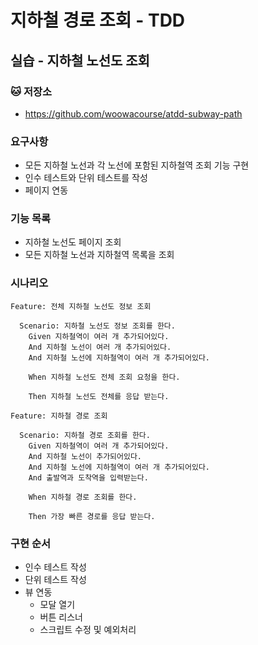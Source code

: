 # 지하철 경로 조회 - TDD

## 실습 - 지하철 노선도 조회

### 🐱 저장소
 - https://github.com/woowacourse/atdd-subway-path
 
### 요구사항
 - 모든 지하철 노선과 각 노선에 포함된 지하철역 조회 기능 구현
 - 인수 테스트와 단위 테스트를 작성
 - 페이지 연동 
 
### 기능 목록
 - 지하철 노선도 페이지 조회
 - 모든 지하철 노선과 지하철역 목록을 조회

### 시나리오

```
Feature: 전체 지하철 노선도 정보 조회

  Scenario: 지하철 노선도 정보 조회를 한다.
    Given 지하철역이 여러 개 추가되어있다.
    And 지하철 노선이 여러 개 추가되어있다.
    And 지하철 노선에 지하철역이 여러 개 추가되어있다.
    
    When 지하철 노선도 전체 조회 요청을 한다.
    
    Then 지하철 노선도 전체를 응답 받는다.
```

```
Feature: 지하철 경로 조회

  Scenario: 지하철 경로 조회를 한다.
    Given 지하철역이 여러 개 추가되어있다.
    And 지하철 노선이 추가되어있다.
    And 지하철 노선에 지하철역이 여러 개 추가되어있다.
    And 출발역과 도착역을 입력받는다.
    
    When 지하철 경로 조회를 한다.

    Then 가장 빠른 경로를 응답 받는다.
```

### 구현 순서

 - 인수 테스트 작성
 - 단위 테스트 작성
 - 뷰 연동
    - 모달 열기
    - 버튼 리스너
    - 스크립트 수정 및 예외처리
